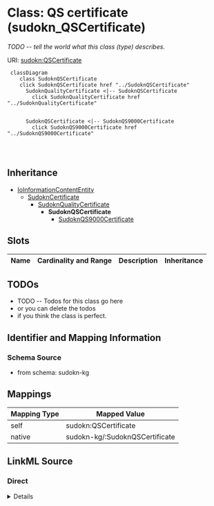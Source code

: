 

# Class: QS certificate (sudokn_QSCertificate)


_TODO -- tell the world what this class (type) describes._





URI: [sudokn:QSCertificate](http://asu.edu/semantics/SUDOKN/QSCertificate)






```mermaid
 classDiagram
    class SudoknQSCertificate
    click SudoknQSCertificate href "../SudoknQSCertificate"
      SudoknQualityCertificate <|-- SudoknQSCertificate
        click SudoknQualityCertificate href "../SudoknQualityCertificate"
      

      SudoknQSCertificate <|-- SudoknQS9000Certificate
        click SudoknQS9000Certificate href "../SudoknQS9000Certificate"
      
      
      
```





## Inheritance
* [IoInformationContentEntity](../classes/IoInformationContentEntity.md)
    * [SudoknCertificate](../classes/SudoknCertificate.md)
        * [SudoknQualityCertificate](../classes/SudoknQualityCertificate.md)
            * **SudoknQSCertificate**
                * [SudoknQS9000Certificate](../classes/SudoknQS9000Certificate.md)



## Slots

| Name | Cardinality and Range | Description | Inheritance |
| ---  | --- | --- | --- |









## TODOs

* TODO -- Todos for this class go here
* or you can delete the todos
* if you think the class is perfect.

## Identifier and Mapping Information







### Schema Source


* from schema: sudokn-kg




## Mappings

| Mapping Type | Mapped Value |
| ---  | ---  |
| self | sudokn:QSCertificate |
| native | sudokn-kg/:SudoknQSCertificate |







## LinkML Source

<!-- TODO: investigate https://stackoverflow.com/questions/37606292/how-to-create-tabbed-code-blocks-in-mkdocs-or-sphinx -->

### Direct

<details>
```yaml
name: sudokn_QSCertificate
description: TODO -- tell the world what this class (type) describes.
title: QS certificate
todos:
- TODO -- Todos for this class go here
- or you can delete the todos
- if you think the class is perfect.
notes:
- Class with 0 occurences.
from_schema: sudokn-kg
is_a: sudokn_QualityCertificate
class_uri: sudokn:QSCertificate

```
</details>

### Induced

<details>
```yaml
name: sudokn_QSCertificate
description: TODO -- tell the world what this class (type) describes.
title: QS certificate
todos:
- TODO -- Todos for this class go here
- or you can delete the todos
- if you think the class is perfect.
notes:
- Class with 0 occurences.
from_schema: sudokn-kg
is_a: sudokn_QualityCertificate
class_uri: sudokn:QSCertificate

```
</details>